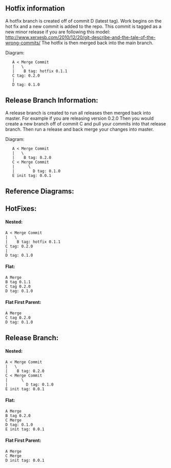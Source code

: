 ## Hotfix information

A hotfix branch is created off of commit D (latest tag). Work begins on the hot fix and a new commit is added to the repo.
This commit is tagged as a new minor release if you are following this model: http://www.xerxesb.com/2010/12/20/git-describe-and-the-tale-of-the-wrong-commits/
The hotfix is then merged back into the main branch.


Diagram:
```
   A < Merge Commit
   |   \
   |    B tag: hotfix 0.1.1
   C tag: 0.2.0
   |
   D tag: 0.1.0
```


## Release Branch Information:

A release branch is created to run all releases then merged back into master.
For example if you are releasing version 0.2.0
Then you would create a new branch off of commit C and pull your commits into that release branch. Then run a release and back merge your changes into master.

Diagram:
```
   A < Merge Commit
   |   \
   |    B tag: 0.2.0
   C < Merge Commit
   |      \
   |        D tag: 0.1.0
   E init tag: 0.0.1
```


## Reference Diagrams:

## HotFixes:
#### Nested:
```
A < Merge Commit
|   \
|    B tag: hotfix 0.1.1
C tag: 0.2.0
|
D tag: 0.1.0
```

#### Flat:
```
A Merge
B tag 0.1.1
C tag 0.2.0
D tag: 0.1.0
```

#### Flat First Parent:
```
A Merge
C tag 0.2.0
D tag: 0.1.0
```

## Release Branch:
#### Nested:
```
A < Merge Commit
|   \
|    B tag: 0.2.0
C < Merge Commit
|      \
|        D tag: 0.1.0
E init tag: 0.0.1
```

#### Flat:
```
A Merge
B tag 0.2.0
C Merge
D tag: 0.1.0
E init tag: 0.0.1
```

#### Flat First Parent:
```
A Merge
C Merge
D init tag: 0.0.1
```
